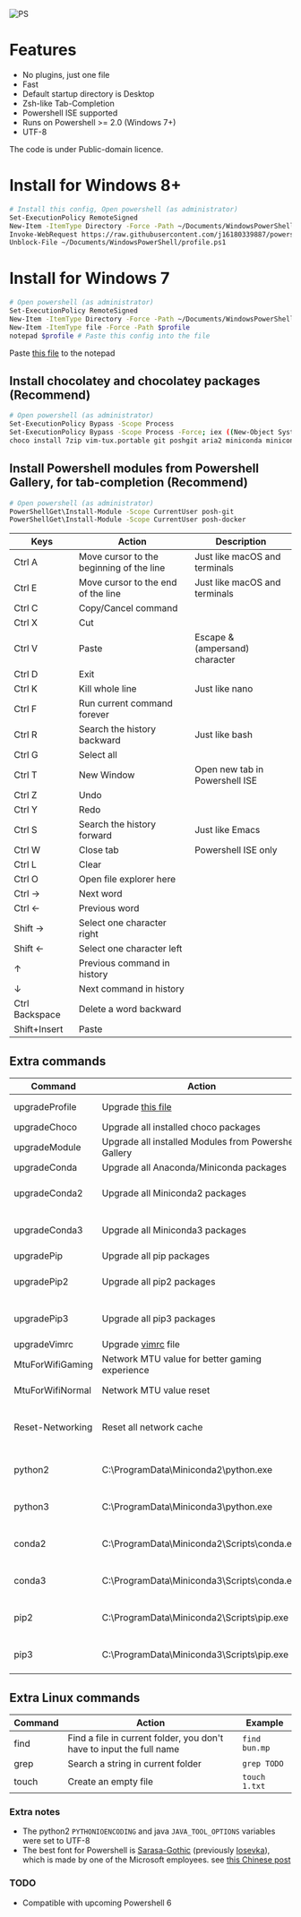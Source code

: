 ![PS](https://i.imgur.com/onDinT2.png)

Features
=====
* No plugins, just one file
* Fast
* Default startup directory is Desktop
* Zsh-like Tab-Completion
* Powershell ISE supported
* Runs on Powershell >= 2.0 (Windows 7+)
* UTF-8

The code is under Public-domain licence.

Install for Windows 8+
====
```sh
# Install this config, Open powershell (as administrator)
Set-ExecutionPolicy RemoteSigned
New-Item -ItemType Directory -Force -Path ~/Documents/WindowsPowerShell
Invoke-WebRequest https://raw.githubusercontent.com/j16180339887/powershell/master/profile.ps1 -o ~/Documents/WindowsPowerShell/profile.ps1
Unblock-File ~/Documents/WindowsPowerShell/profile.ps1
```

Install for Windows 7
=====
```sh
# Open powershell (as administrator)
Set-ExecutionPolicy RemoteSigned
New-Item -ItemType Directory -Force -Path ~/Documents/WindowsPowerShell
New-Item -ItemType file -Force -Path $profile
notepad $profile # Paste this config into the file
```

Paste [this file](https://github.com/j16180339887/powershell/blob/master/profile.ps1) to the notepad

## Install chocolatey and chocolatey packages (Recommend)

```sh
# Open powershell (as administrator)
Set-ExecutionPolicy Bypass -Scope Process
Set-ExecutionPolicy Bypass -Scope Process -Force; iex ((New-Object System.Net.WebClient).DownloadString('https://chocolatey.org/install.ps1'))
choco install 7zip vim-tux.portable git poshgit aria2 miniconda miniconda3 ffmpeg youtube-dl -y
```

## Install Powershell modules from Powershell Gallery, for tab-completion (Recommend)

```sh
# Open powershell (as administrator)
PowerShellGet\Install-Module -Scope CurrentUser posh-git
PowerShellGet\Install-Module -Scope CurrentUser posh-docker
```

| Keys      | Action                                                | Description |
| --------- | ----------------------------------------------------- | ----------- |
| Ctrl A    | Move cursor to the beginning of the line              | Just like macOS and terminals |
| Ctrl E    | Move cursor to the end of the line                    | Just like macOS and terminals |
| Ctrl C    | Copy/Cancel command                                   | |
| Ctrl X    | Cut                                                   | |
| Ctrl V    | Paste                                                 | Escape &(ampersand) character |
| Ctrl D    | Exit                                                  | |
| Ctrl K    | Kill whole line                                       | Just like nano |
| Ctrl F    | Run current command forever                           | |
| Ctrl R    | Search the history backward                           | Just like bash |
| Ctrl G    | Select all                                            | |
| Ctrl T    | New Window                                            | Open new tab in Powershell ISE |
| Ctrl Z    | Undo                                                  | |
| Ctrl Y    | Redo                                                  | |
| Ctrl S    | Search the history forward                            | Just like Emacs |
| Ctrl W    | Close tab                                             | Powershell ISE only |
| Ctrl L    | Clear                                                 | |
| Ctrl O    | Open file explorer here                               | |
| Ctrl →    | Next word                                             | |
| Ctrl ←    | Previous word                                         | |
| Shift →   | Select one character right                            | |
| Shift ←   | Select one character left                             | |
| ↑         | Previous command in history                           | |
| ↓         | Next command in history                               | |
| Ctrl Backspace    |  Delete a word backward                       | |
| Shift+Insert      |  Paste                                        | |

## Extra commands

| Command           | Action                                                                                    | Description |
| ----------------- | ----------------------------------------------------------------------------------------- | ----------- |
| upgradeProfile    | Upgrade [this file](https://github.com/j16180339887/powershell/blob/master/profile.ps1)   | Windows8+ only |
| upgradeChoco      | Upgrade all installed choco packages                                                      | |
| upgradeModule     | Upgrade all installed Modules from Powershell Gallery                                     | |
| upgradeConda      | Upgrade all Anaconda/Miniconda packages                                                   | |
| upgradeConda2     | Upgrade all Miniconda2 packages                                                           | choco install miniconda2 |
| upgradeConda3     | Upgrade all Miniconda3 packages                                                           | choco install miniconda3 |
| upgradePip        | Upgrade all pip packages                                                                  | |
| upgradePip2       | Upgrade all pip2 packages                                                                 | choco install miniconda2 |
| upgradePip3       | Upgrade all pip3 packages                                                                 | choco install miniconda3 |
| upgradeVimrc      | Upgrade [vimrc](https://github.com/j16180339887/vimrc) file                               | |
| MtuForWifiGaming  | Network MTU value for better gaming experience                                            | MTU = 296 |
| MtuForWifiNormal  | Network MTU value reset                                                                   | MTU = 1500 |
| Reset-Networking  | Reset all network cache                                                                   | Useful when internet is broken |
| python2           | C:\ProgramData\Miniconda2\python.exe                                                      | choco install miniconda2 |
| python3           | C:\ProgramData\Miniconda3\python.exe                                                      | choco install miniconda3 |
| conda2            | C:\ProgramData\Miniconda2\Scripts\conda.exe                                               | choco install miniconda2 |
| conda3            | C:\ProgramData\Miniconda3\Scripts\conda.exe                                               | choco install miniconda3 |
| pip2              | C:\ProgramData\Miniconda2\Scripts\pip.exe                                                 | choco install miniconda2 |
| pip3              | C:\ProgramData\Miniconda3\Scripts\pip.exe                                                 | choco install miniconda3 |

## Extra Linux commands

| Command           | Action                                                                                    | Example       |
| ----------------- | ----------------------------------------------------------------------------------------- | ------------- |
| find              | Find a file in current folder, you don't have to input the full name                      | `find bun.mp` |
| grep              | Search a string in current folder                                                         | `grep TODO`   |
| touch             | Create an empty file                                                                      | `touch 1.txt` |

### Extra notes

* The python2 `PYTHONIOENCODING` and java `JAVA_TOOL_OPTIONS` variables were set to UTF-8
* The best font for Powershell is [Sarasa-Gothic](https://github.com/be5invis/Sarasa-Gothic/releases) (previously [Iosevka](https://github.com/be5invis/Iosevka/releases)), which is made by one of the Microsoft employees. see [this Chinese post](https://www.zhihu.com/question/19637242/answer/41116173)

### TODO
* Compatible with upcoming Powershell 6
